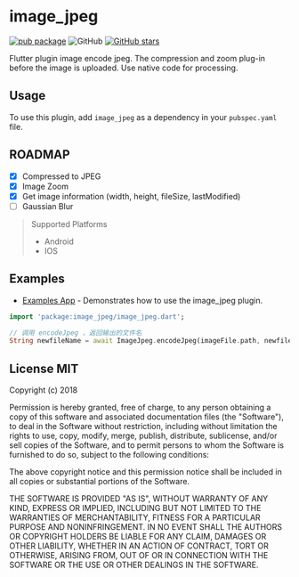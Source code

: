 # image_jpeg

[![pub package](https://img.shields.io/pub/v/image_jpeg.svg)](https://pub.dartlang.org/packages/image_jpeg)
![GitHub](https://img.shields.io/github/license/OpenFlutter/image_jpeg.svg)
[![GitHub stars](https://img.shields.io/github/stars/OpenFlutter/image_jpeg.svg?style=social&label=Stars)](https://github.com/OpenFlutter/image_jpeg)

Flutter plugin image encode jpeg. The compression and zoom plug-in before the image is uploaded. Use native code for processing.

## Usage
To use this plugin, add `image_jpeg` as a dependency in your `pubspec.yaml` file.

## ROADMAP

* [x] Compressed to JPEG
* [x] Image Zoom
* [x] Get image information (width, height, fileSize, lastModified)
* [ ] Gaussian Blur

> Supported  Platforms
> * Android
> * IOS

## Examples

  * [Examples App](https://github.com/yangyxd/image_jpeg/tree/master/example) - Demonstrates how to use the image_jpeg plugin.

```dart
import 'package:image_jpeg/image_jpeg.dart';

// 调用 encodeJpeg ，返回输出的文件名
String newfileName = await ImageJpeg.encodeJpeg(imageFile.path, newfile, 70, JpgImageWidth, JpgImageHeigh);

```

## License MIT

Copyright (c) 2018 

Permission is hereby granted, free of charge, to any person obtaining a copy
of this software and associated documentation files (the "Software"), to deal
in the Software without restriction, including without limitation the rights
to use, copy, modify, merge, publish, distribute, sublicense, and/or sell
copies of the Software, and to permit persons to whom the Software is
furnished to do so, subject to the following conditions:

The above copyright notice and this permission notice shall be included in all
copies or substantial portions of the Software.

THE SOFTWARE IS PROVIDED "AS IS", WITHOUT WARRANTY OF ANY KIND, EXPRESS OR
IMPLIED, INCLUDING BUT NOT LIMITED TO THE WARRANTIES OF MERCHANTABILITY,
FITNESS FOR A PARTICULAR PURPOSE AND NONINFRINGEMENT. IN NO EVENT SHALL THE
AUTHORS OR COPYRIGHT HOLDERS BE LIABLE FOR ANY CLAIM, DAMAGES OR OTHER
LIABILITY, WHETHER IN AN ACTION OF CONTRACT, TORT OR OTHERWISE, ARISING FROM,
OUT OF OR IN CONNECTION WITH THE SOFTWARE OR THE USE OR OTHER DEALINGS IN THE
SOFTWARE.
